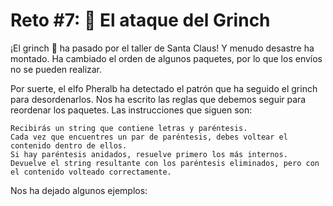 # Reto #7: 👹 El ataque del Grinch

¡El grinch 👹 ha pasado por el taller de Santa Claus! Y menudo desastre ha montado. Ha cambiado el orden de algunos paquetes, por lo que los envíos no se pueden realizar.

Por suerte, el elfo Pheralb ha detectado el patrón que ha seguido el grinch para desordenarlos. Nos ha escrito las reglas que debemos seguir para reordenar los paquetes. Las instrucciones que siguen son:

    Recibirás un string que contiene letras y paréntesis.
    Cada vez que encuentres un par de paréntesis, debes voltear el contenido dentro de ellos.
    Si hay paréntesis anidados, resuelve primero los más internos.
    Devuelve el string resultante con los paréntesis eliminados, pero con el contenido volteado correctamente.

Nos ha dejado algunos ejemplos:
